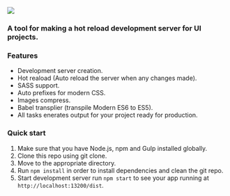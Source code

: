 ![](https://i.imgur.com/BaBWSUK.jpg)
### A tool for making a hot reload development server for UI projects.

### Features
- Development server creation.
- Hot reaload (Auto reload the server when any changes made).
- SASS support.
- Auto prefixes for modern CSS.
- Images compress.
- Babel transplier (transpile Modern ES6 to ES5).
- All tasks enerates output for your project ready for production.

### Quick start
1. Make sure that you have Node.js, npm and Gulp installed globally.
2. Clone this repo using git clone.
3. Move to the appropriate directory.
4. Run `npm install` in order to install dependencies and clean the git repo.
5. Start development server run `npm start` to see your app running at `http://localhost:13200/dist`.
